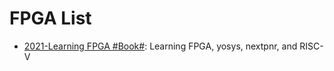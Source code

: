 # FPGA List

- [2021-Learning FPGA #Book#](https://github.com/BrunoLevy/learn-fpga): Learning FPGA, yosys, nextpnr, and RISC-V
